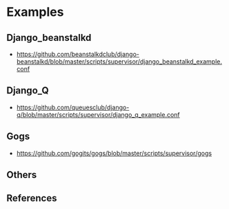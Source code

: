 # Examples

## Django_beanstalkd

* https://github.com/beanstalkdclub/django-beanstalkd/blob/master/scripts/supervisor/django_beanstalkd_example.conf

## Django_Q

* https://github.com/queuesclub/django-q/blob/master/scripts/supervisor/django_q_example.conf

## Gogs

* https://github.com/gogits/gogs/blob/master/scripts/supervisor/gogs

## Others

## References